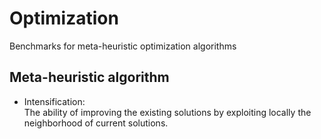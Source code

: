 # Optimization
Benchmarks for meta-heuristic optimization algorithms

## Meta-heuristic algorithm
* Intensification: <br/> 
 <space> The ability of improving the existing solutions by exploiting locally the neighborhood of current solutions.
